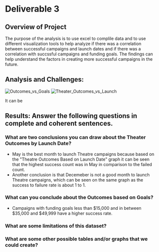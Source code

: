 # Deliverable 3

## Overview of Project
The purpose of the analysis is to use excel to complile data and to use different visualization tools to help analyze if there was a correlation between successful campaigns and launch dates and if there was a correlation with succssful campaigns and funding goals. The findings can help understand the factors in creating more successful campaigns in the future.

## Analysis and Challenges: 

![Outcomes_vs_Goals](https://user-images.githubusercontent.com/115126898/195589190-c9e2392d-1fbf-4c41-a04a-6da60e07cd37.png)
![Theater_Outcomes_vs_Launch](https://user-images.githubusercontent.com/115126898/195589831-4dac2b82-7998-4ab9-ab46-57573e0fefff.png)

It can be 

## Results: Answer the following questions in complete and coherent sentences.
### What are two conclusions you can draw about the Theater Outcomes by Launch Date?
- May is the best month to launch Theatre campaigns because based on the "Theatre Outcomes Based on Launch Date" graph it can be seen that the highest success count was in May in comparison to the failed count.
- Another conclusion is that Decemeber is not a good month to launch Theatre campaigns, which can be seen on the same graph as the success to failure rate is about 1 to 1.

### What can you conclude about the Outcomes based on Goals?
- Campaigns with funding goals less than $15,000 and in between $35,000 and $49,999 have a higher success rate.

### What are some limitations of this dataset?

### What are some other possible tables and/or graphs that we could create?
